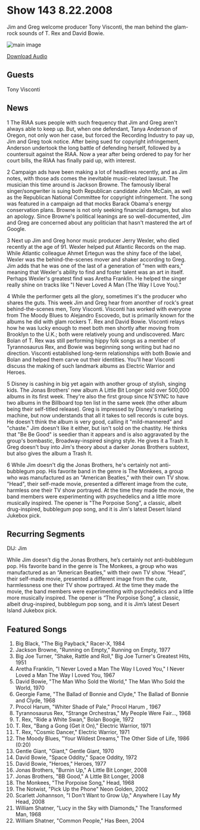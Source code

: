 # Show 143 8.22.2008
Jim and Greg welcome producer Tony Visconti, the man behind the glam-rock sounds of T. Rex and David Bowie.

![main image]()

[Download Audio](http://audio.soundopinions.org/streams/2008/08/so_20080822.m3u)

## Guests
Tony Visconti 

## News
1 The RIAA sues people with such frequency that Jim and Greg aren't always able to keep up. But, when one defendant, Tanya Anderson of Oregon, not only won her case, but forced the Recording Industry to pay up, Jim and Greg took notice. After being sued for copyright infringement, Anderson undertook the long battle of defending herself, followed by a countersuit against the RIAA. Now a year after being ordered to pay for her court bills, the RIAA has finally paid up, with interest.

2 Campaign ads have been making a lot of headlines recently, and as Jim notes, with those ads comes the inevitable music-related lawsuit. The musician this time around is Jackson Browne. The famously liberal singer/songwriter is suing both Republican candidate John McCain, as well as the Republican National Committee for copyright infringement. The song was featured in a campaign ad that mocks Barack Obama's energy conservation plans. Browne is not only seeking financial damages, but also an apology. Since Browne's political leanings are so well-documented, Jim and Greg are concerned about any politician that hasn't mastered the art of Google.

3 Next up Jim and Greg honor music producer Jerry Wexler, who died recently at the age of 91. Wexler helped put Atlantic Records on the map. While Atlantic colleague Ahmet Ertegun was the shiny face of the label, Wexler was the behind-the-scenes mover and shaker according to Greg. Jim adds that he was one of the last of a generation of "men with ears," meaning that Wexler's ability to find and foster talent was an art in itself. Perhaps Wexler's greatest find was Aretha Franklin. He helped the singer really shine on tracks like "I Never Loved A Man (The Way I Love You)."

4 While the performer gets all the glory, sometimes it's the producer who shares the guts. This week Jim and Greg hear from anonther of rock's great behind-the-scenes men, Tony Visconti. Visconti has worked with everyone from The Moody Blues to Alejandro Escovedo, but is primarily known for the albums he did with glam rockers T. Rex and David Bowie. Visconti relays how he was lucky enough to meet both men shortly after moving from Brooklyn to the U.K.; both were relatively young and undiscovered. Marc Bolan of T. Rex was still performing hippy folk songs as a member of Tyrannosaurus Rex, and Bowie was beginning song writing but had no direction. Visconti established long-term relationships with both Bowie and Bolan and helped them carve out their identities. You'll hear Visconti discuss the making of such landmark albums as Electric Warrior and Heroes.

5 Disney is cashing in big yet again with another group of stylish, singing kids. The Jonas Brothers' new album A Little Bit Longer sold over 500,000 albums in its first week. They're also the first group since N'SYNC to have two albums in the Billboard top ten list in the same week (the other album being their self-titled release). Greg is impressed by Disney's marketing machine, but now understands that all it takes to sell records is cute boys. He doesn't think the album is very good, calling it "mild-mannered" and "chaste." Jim doesn't like it either, but isn't sold on the chastity. He thinks that "Be Be Good" is seedier than it appears and is also aggravated by the group's bombastic, Broadway-inspired singing style. He gives it a Trash It. Greg doesn't buy into Jim's theory about a darker Jonas Brothers subtext, but also gives the album a Trash It.

6 While Jim doesn't dig the Jonas Brothers, he's certainly not anti-bubblegum pop. His favorite band in the genre is The Monkees, a group who was manufactured as an "American Beatles," with their own TV show. "Head", their self-made movie, presented a different image from the cute, harmless one their TV show portrayed. At the time they made the movie, the band members were experimenting with psychedelics and a little more musically inspired. The opener is "The Porpoise Song", a classic, albeit drug-inspired, bubblegum pop song, and it is Jim's latest Desert Island Jukebox pick.

## Recurring Segments
DIJ: Jim 

While Jim doesn’t dig the Jonas Brothers, he’s certainly not anti-bubblegum pop. His favorite band in the genre is The Monkees, a group who was manufactured as an “American Beatles,” with their own TV show. “Head”, their self-made movie, presented a different image from the cute, harmlessness one their TV show portrayed. At the time they made the movie, the band members were experimenting with psychedelics and a little more musically inspired. The opener is “The Porpoise Song”, a classic, albeit drug-inspired, bubblegum pop song, and it is Jim’s latest Desert Island Jukebox pick.

## Featured Songs
1. Big Black, "The Big Payback," Racer-X, 1984
2. Jackson Browne, "Running on Empty," Running on Empty, 1977
3. Big Joe Turner, "Shake, Rattle and Roll," Big Joe Turner's Greatest Hits, 1951
4. Aretha Franklin, "I Never Loved a Man The Way I Loved You," I Never Loved a Man The Way I Loved You, 1967
5. David Bowie, "The Man Who Sold the World," The Man Who Sold the World, 1970
6. Georgie Fame, "The Ballad of Bonnie and Clyde," The Ballad of Bonnie and Clyde, 1968
7. Procol Harum, "Whiter Shade of Pale," Procol Harum , 1967
8. Tyrannosaurus Rex, "Strange Orchestras," My People Were Fair..., 1968
9. T. Rex, "Ride a White Swan," Bolan Boogie, 1972
10. T. Rex, "Bang a Gong (Get it On)," Electric Warrior, 1971
11. T. Rex, "Cosmic Dancer," Electric Warrior, 1971
12. The Moody Blues, "Your Wildest Dreams," The Other Side of Life, 1986 (0:20)
13. Gentle Giant, "Giant," Gentle Giant, 1970
14. David Bowie, "Space Oddity," Space Oddity, 1972
15. David Bowie, "Heroes," Heroes, 1977
16. Jonas Brothers, "Burnin Up," A Little Bit Longer, 2008
17. Jonas Brothers, "BB Good," A Little Bit Longer, 2008
18. The Monkees, "The Porpoise Song," Head, 1968
19. The Notwist, "Pick Up the Phone" Neon Golden, 2002
20. Scarlett Johannson, "I Don't Want to Grow Up," Anywhere I Lay My Head, 2008
21. William Shatner, "Lucy in the Sky with Diamonds," The Transformed Man, 1968
22. William Shatner, "Common People," Has Been, 2004
